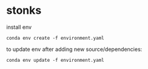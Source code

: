 # stonks
 
 
 install env
 ```shell script
conda env create -f environment.yaml
```

to update env after adding new source/dependencies:
```shell script
conda env update -f environment.yaml
```
